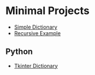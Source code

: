 # Minimal Projects
- [Simple Dictionary](php/simple-dictionary/README.md)
- [Recursive Example](javascript/temp/recursive-01.html)

## Python
- [Tkinter Dictionary](python/tkinter/dictrionary/dict.py)